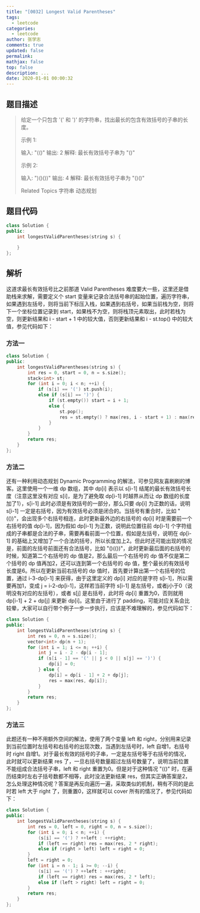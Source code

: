 ```yaml
---
title: "[0032] Longest Valid Parentheses"
tags:
  - leetcode
categories:
  - leetcode
author: 张学志
comments: true
updated: false
permalink:
mathjax: false
top: false
description: ...
date: 2020-01-01 00:00:32
---
```


## 题目描述

> 给定一个只包含 '(' 和 ')' 的字符串，找出最长的包含有效括号的子串的长度。 
> 
> 示例 1: 
> 
> 输入: "(()"
> 输出: 2
> 解释: 最长有效括号子串为 "()"
> 
> 
> 示例 2: 
> 
> 输入: ")()())"
> 输出: 4
> 解释: 最长有效括号子串为 "()()"
> 
> Related Topics 字符串 动态规划

## 题目代码

```cpp
class Solution {
public:
    int longestValidParentheses(string s) {
        
    }
};
```

## 解析

这道求最长有效括号比之前那道 Valid Parentheses 难度要大一些，这里还是借助栈来求解，需要定义个 start 变量来记录合法括号串的起始位置，遍历字符串，如果遇到左括号，则将当前下标压入栈，如果遇到右括号，如果当前栈为空，则将下一个坐标位置记录到 start，如果栈不为空，则将栈顶元素取出，此时若栈为空，则更新结果和 i - start + 1 中的较大值，否则更新结果和 i - st.top() 中的较大值，参见代码如下：



### 方法一

```cpp
class Solution {
public:
    int longestValidParentheses(string s) {
        int res = 0, start = 0, n = s.size();
        stack<int> st;
        for (int i = 0; i < n; ++i) {
            if (s[i] == '(') st.push(i);
            else if (s[i] == ')') {
                if (st.empty()) start = i + 1;
                else {
                    st.pop();
                    res = st.empty() ? max(res, i - start + 1) : max(res, i - st.top());
                }
            }
        }
        return res;
    }
};
```

### 方法二

还有一种利用动态规划 Dynamic Programming 的解法，可参见网友喜刷刷的博客。这里使用一个一维 dp 数组，其中 dp[i] 表示以 s[i-1] 结尾的最长有效括号长度（注意这里没有对应 s[i]，是为了避免取 dp[i-1] 时越界从而让 dp 数组的长度加了1），s[i-1] 此时必须是有效括号的一部分，那么只要 dp[i] 为正数的话，说明 s[i-1] 一定是右括号，因为有效括号必须是闭合的。当括号有重合时，比如 "(())"，会出现多个右括号相连，此时更新最外边的右括号的 dp[i] 时是需要前一个右括号的值 dp[i-1]，因为假如 dp[i-1] 为正数，说明此位置往前 dp[i-1] 个字符组成的子串都是合法的子串，需要再看前面一个位置，假如是左括号，说明在 dp[i-1] 的基础上又增加了一个合法的括号，所以长度加上2。但此时还可能出现的情况是，前面的左括号前面还有合法括号，比如 "()(())"，此时更新最后面的右括号的时候，知道第二个右括号的 dp 值是2，那么最后一个右括号的 dp 值不仅是第二个括号的 dp 值再加2，还可以连到第一个右括号的 dp 值，整个最长的有效括号长度是6。所以在更新当前右括号的 dp 值时，首先要计算出第一个右括号的位置，通过 i-3-dp[i-1] 来获得，由于这里定义的 dp[i] 对应的是字符 s[i-1]，所以需要再加1，变成 j = i-2-dp[i-1]，这样若当前字符 s[i-1] 是左括号，或者j小于0（说明没有对应的左括号），或者 s[j] 是右括号，此时将 dp[i] 重置为0，否则就用 dp[i-1] + 2 + dp[j] 来更新 dp[i]。这里由于进行了 padding，可能对应关系会比较晕，大家可以自行带个例子一步一步执行，应该是不难理解的，参见代码如下：

```cpp
class Solution {
public:
    int longestValidParentheses(string s) {
        int res = 0, n = s.size();
        vector<int> dp(n + 1);
        for (int i = 1; i <= n; ++i) {
            int j = i - 2 - dp[i - 1];
            if (s[i - 1] == '(' || j < 0 || s[j] == ')') {
                dp[i] = 0;
            } else {
                dp[i] = dp[i - 1] + 2 + dp[j];
                res = max(res, dp[i]);
            }
        }
        return res;
    }
};
```

### 方法三

此题还有一种不用额外空间的解法，使用了两个变量 left 和 right，分别用来记录到当前位置时左括号和右括号的出现次数，当遇到左括号时，left 自增1，右括号时 right 自增1。对于最长有效的括号的子串，一定是左括号等于右括号的情况，此时就可以更新结果 res 了，一旦右括号数量超过左括号数量了，说明当前位置不能组成合法括号子串，left 和 right 重置为0。但是对于这种情况 "(()" 时，在遍历结束时左右子括号数都不相等，此时没法更新结果 res，但其实正确答案是2，怎么处理这种情况呢？答案是再反向遍历一遍，采取类似的机制，稍有不同的是此时若 left 大于 right 了，则重置0，这样就可以 cover 所有的情况了，参见代码如下：

```cpp
class Solution {
public:
    int longestValidParentheses(string s) {
        int res = 0, left = 0, right = 0, n = s.size();
        for (int i = 0; i < n; ++i) {
            (s[i] == '(') ? ++left : ++right;
            if (left == right) res = max(res, 2 * right);
            else if (right > left) left = right = 0;
        }
        left = right = 0;
        for (int i = n - 1; i >= 0; --i) {
            (s[i] == '(') ? ++left : ++right;
            if (left == right) res = max(res, 2 * left);
            else if (left > right) left = right = 0;
        }
        return res;
    }
};
```

